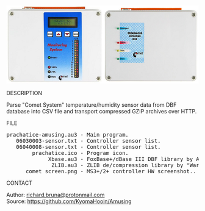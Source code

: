 ![Comet](https://github.com/KyomaHooin/Amusing/raw/master/comet/comet_screen.png "screenshot")

DESCRIPTION

Parse "Comet System" temperature/humidity sensor data from DBF database into CSV file and transport compressed GZIP archives over HTTP.

FILE

<pre>
prachatice-amusing.au3 - Main program.
   06030003-sensor.txt - Controller sensor list.
   06040008-sensor.txt - Controller sensor list.
        prachatice.ico - Program icon.
             Xbase.au3 - FoxBase+/dBase III DBF library by A.R.T. Jonkers.
              ZLIB.au3 - ZLIB de/compression library by "Ward".
      comet_screen.png - MS3+/2+ controller HW screenshot..
</pre>

CONTACT

Author: richard.bruna@protonmail.com<br>
Source: https://github.com/KyomaHooin/Amusing

